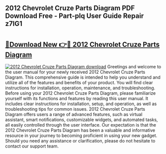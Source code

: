 ## 2012 Chevrolet Cruze Parts Diagram PDF Download Free - Part-plq User Guide Repair z7lG1

# <h2><a href="http://dfqn39.blite.top/?on=2012+Chevrolet+Cruze+Parts+Diagram">🔗Download New 👉🔴 2012 Chevrolet Cruze Parts Diagram</a></h2>

[![2012 Chevrolet Cruze Parts Diagram download](https://i.imgur.com/lujVjoI.png)](http://dfqn39.blite.top/?on=2012+Chevrolet+Cruze+Parts+Diagram)
Greetings and welcome to the user manual for your newly received 2012 Chevrolet Cruze Parts Diagram. This comprehensive guide is intended to help you understand and utilize all of the features and benefits of your product. You will find clear instructions for installation, operation, maintenance, and troubleshooting. Before using your 2012 Chevrolet Cruze Parts Diagram, please familiarize yourself with its functions and features by reading this user manual. It includes clear instructions for installation, setup, and operation, as well as troubleshooting tips for common issues. 2012 Chevrolet Cruze Parts Diagram offers users a range of advanced features, such as virtual assistant, smart notifications, customizable widgets, and automated tasks, all easily controlled through the user interface. Our expectation is that the 2012 Chevrolet Cruze Parts Diagram has been a valuable and informative resource in your journey to becoming proficient in using your new gadget. Should you need any assistance or clarification, please do not hesitate to contact our support team.
